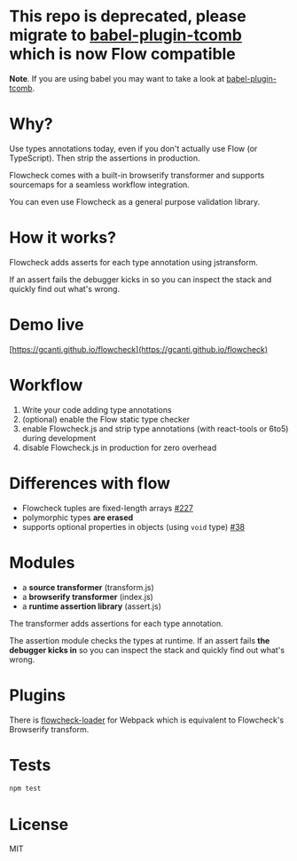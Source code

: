 # This repo is deprecated, please migrate to [babel-plugin-tcomb](https://github.com/gcanti/babel-plugin-tcomb) which is now Flow compatible

**Note**. If you are using babel you may want to take a look at [babel-plugin-tcomb](https://github.com/gcanti/babel-plugin-tcomb).

# Why?

Use types annotations today, even if you don't actually use Flow (or TypeScript). Then strip the assertions in production.

Flowcheck comes with a built-in browserify transformer and supports sourcemaps for a seamless workflow integration.

You can even use Flowcheck as a general purpose validation library.

# How it works?

Flowcheck adds asserts for each type annotation using jstransform.

If an assert fails the debugger kicks in so you can inspect the stack and quickly find out what's wrong.

# Demo live

[https://gcanti.github.io/flowcheck](https://gcanti.github.io/flowcheck)

# Workflow

1. Write your code adding type annotations
2. (optional) enable the Flow static type checker
3. enable Flowcheck.js and strip type annotations (with react-tools or 6to5) during development
4. disable Flowcheck.js in production for zero overhead

# Differences with flow

- Flowcheck tuples are fixed-length arrays [#227](https://github.com/facebook/flow/issues/227)
- polymorphic types **are erased**
- supports optional properties in objects (using `void` type) [#38](https://github.com/facebook/flow/issues/38)

# Modules

- a **source transformer** (transform.js)
- a **browserify transformer** (index.js)
- a **runtime assertion library** (assert.js)

The transformer adds assertions for each type annotation.

The assertion module checks the types at runtime. If an assert fails **the debugger kicks in** so you can inspect the stack and quickly find out what's wrong.

# Plugins

There is [flowcheck-loader](https://github.com/gaearon/flowcheck-loader) for Webpack which is equivalent to Flowcheck's Browserify transform.

# Tests

```js
npm test
```

# License

MIT
